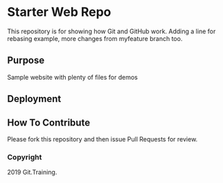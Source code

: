 # Starter Web Repo

This repository is for showing how Git and GitHub work. Adding a line for rebasing example, more changes from myfeature branch too.

## Purpose

Sample website with plenty of files for demos

## Deployment

## How To Contribute

Please fork this repository and then issue Pull Requests for review.

### Copyright

2019 Git.Training.